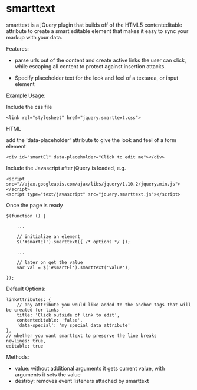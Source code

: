 smarttext
=========

smarttext is a jQuery plugin that builds off of the HTML5 contenteditable attribute to create a smart editable element that makes it easy to sync your markup with your data.

Features:

  * parse urls out of the content and create active links the user can click, while escaping all content to protect against insertion attacks.

  * Specify placeholder text for the look and feel of a textarea, or input element

Example Usage:

Include the css file

    <link rel="stylesheet" href="jquery.smarttext.css">

HTML

add the 'data-placeholder' attribute to give the look and feel of a form element

    <div id="smartEl" data-placeholder="Click to edit me"></div>

Include the Javascript after jQuery is loaded, e.g.

    <script src="//ajax.googleapis.com/ajax/libs/jquery/1.10.2/jquery.min.js"></script>
    <script type="text/javascript" src="jquery.smarttext.js"></script>

Once the page is ready

    $(function () {
    
        ...

        // initialize an element
        $('#smartEl').smarttext({ /* options */ });

        ...

        // later on get the value
        var val = $('#smartEl').smarttext('value');

    });

Default Options:

    linkAttributes: {
        // any attribute you would like added to the anchor tags that will be created for links
        title: 'Click outside of link to edit',
        contenteditable: 'false',
        'data-special': 'my special data attribute'
    },
    // whether you want smarttext to preserve the line breaks
    newlines: true,
    editable: true

Methods:

  * value: without additional arguments it gets current value, with arguments it sets the value
  * destroy: removes event listeners attached by smarttext
